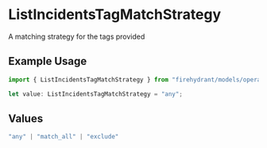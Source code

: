 # ListIncidentsTagMatchStrategy

A matching strategy for the tags provided

## Example Usage

```typescript
import { ListIncidentsTagMatchStrategy } from "firehydrant/models/operations";

let value: ListIncidentsTagMatchStrategy = "any";
```

## Values

```typescript
"any" | "match_all" | "exclude"
```